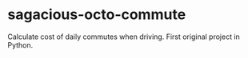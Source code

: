 # sagacious-octo-commute
Calculate cost of daily commutes when driving. First original project in Python.
